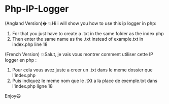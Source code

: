 # Php-IP-Logger
(Angland Version)�
💥Hi i will show you how to use this ip logger in php:

1. For that you just have to create a .txt in the same folder as the index.php
2. Then enter the same name as the .txt instead of example.txt in index.php line 18

(French Version)
💥Salut, je vais vous montrer comment utiliser cette IP logger en php :
1. Pour cela vous avez juste a creer un .txt dans le meme dossier que l'index.php
2. Puis indiquez le meme nom que le .tXt a la place de exemple.txt dans l'index.php ligne 18

Enjoy😆
